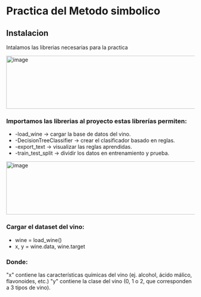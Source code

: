 
# Practica del Metodo simbolico

## Instalacion
Intalamos las librerias necesarias para la practica 

<img width="675" height="142" alt="image" src="https://github.com/user-attachments/assets/57c0a391-650b-4ae1-9e48-ec76ab9c55b6" />

### Importamos las librerias al proyecto estas librerías permiten:
<ul>
 <li> -load_wine → cargar la base de datos del vino. </li>
 <li>-DecisionTreeClassifier → crear el clasificador basado en reglas. </li>
 <li> -export_text → visualizar las reglas aprendidas. </li>
  <li> -train_test_split → dividir los datos en entrenamiento y prueba. </li>
</ul>
<img width="675" height="142" alt="image" src="https://github.com/user-attachments/assets/b6c11f76-3f9d-4792-8eaa-b3e47f2f1982" />

### Cargar el dataset del vino:
<ul>
<li> wine = load_wine() </li>
<li> x, y = wine.data, wine.target </li>
</ul>

### Donde:
 "x" contiene las características químicas del vino (ej. alcohol, ácido málico, flavonoides, etc.) 
"y" contiene la clase del vino (0, 1 o 2, que corresponden a 3 tipos de vino). 







